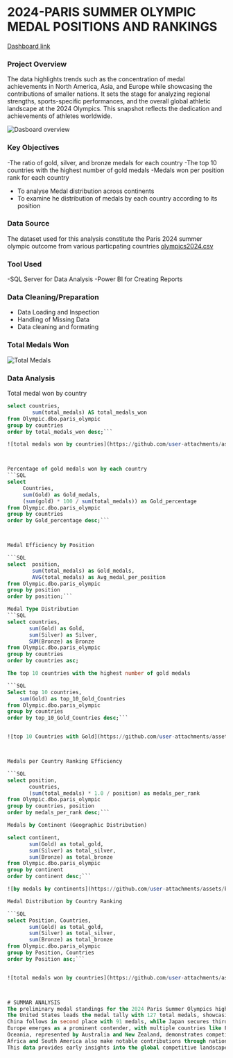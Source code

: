 # 2024-PARIS SUMMER OLYMPIC MEDAL POSITIONS AND RANKINGS
[Dashboard link](https://app.powerbi.com/reportEmbed?reportId=87ca575f-f184-4550-8b8c-d7afc6b6a1c8&autoAuth=true&ctid=e0793d39-0939-496d-b129-198edd916feb)
 
### Project Overview

The data highlights trends such as the concentration of medal achievements in North America, Asia, and Europe while showcasing the contributions of smaller nations. 
It sets the stage for analyzing regional strengths, sports-specific performances, and the overall global athletic landscape at the 2024 Olympics. 
This snapshot reflects the dedication and achievements of athletes worldwide.


![Dasboard overview](https://github.com/user-attachments/assets/7aee3d55-2725-422a-af28-e4f46d47770b)


### Key Objectives
-The ratio of gold, silver, and bronze medals for each country
-The top 10 countries with the highest number of gold medals
-Medals won per position rank for each country
- To analyse Medal distribution across continents
- To examine he distribution of medals by each country according to its position

### Data Source
The dataset used for this analysis constitute the Paris 2024 summer olympic outcome from various particpating countries [olympics2024.csv](https://www.kaggle.com/datasets/berkayalan/paris-2024-olympics-medals?select=olympics2024.csv)

### Tool Used
-SQL Server for Data Analysis
-Power BI for Creating Reports

### Data Cleaning/Preparation
- Data Loading and Inspection
- Handling of Missing Data
- Data cleaning and formating

### Total Medals Won
![Total Medals](https://github.com/user-attachments/assets/ab9cd72c-9606-4679-b4d3-f823ed84ffa0)


### Data Analysis
Total medal won by country
``` SQL
select countries,
		sum(total_medals) AS total_medals_won
from Olympic.dbo.paris_olympic
group by countries
order by total_medals_won desc;```

![total medals won by countries](https://github.com/user-attachments/assets/94fc4c2e-0949-42b9-a809-0eeb5136cb0c)



Percentage of gold medals won by each country
```SQL
select 
	 Countries,
	 sum(Gold) as Gold_medals,
	 (sum(gold) * 100 / sum(total_medals)) as Gold_percentage
from Olympic.dbo.paris_olympic
group by countries
order by Gold_percentage desc;```



Medal Efficiency by Position

```SQL
select  position,
		sum(total_medals) as Gold_medals,
		AVG(total_medals) as Avg_medal_per_position
from Olympic.dbo.paris_olympic
group by position
order by position;```

Medal Type Distribution
```SQL
select countries,
	   sum(Gold) as Gold,
	   sum(Silver) as Silver,
	   SUM(Bronze) as Bronze
from Olympic.dbo.paris_olympic
group by countries
order by countries asc;

The top 10 countries with the highest number of gold medals

```SQL
Select top 10 countries,
	sum(Gold) as top_10_Gold_Countries
from Olympic.dbo.paris_olympic
group by countries
order by top_10_Gold_Countries desc;```


![top 10 Countries with Gold](https://github.com/user-attachments/assets/41492d85-51af-4dc6-a0f7-da3305ec1e7f)



Medals per Country Ranking Efficiency

```SQL
select position,
       countries,
	   (sum(total_medals) * 1.0 / position) as medals_per_rank
from Olympic.dbo.paris_olympic
group by countries, position
order by medals_per_rank desc;```

Medals by Continent (Geographic Distribution)

select continent,
	   sum(Gold) as total_gold,
	   sum(Silver) as total_silver,
	   sum(Bronze) as total_bronze
from Olympic.dbo.paris_olympic
group by continent
order by continent desc;```

![by medals by continents](https://github.com/user-attachments/assets/bc5d4bc0-a19c-47e3-a475-9c1f6cee9808)

Medal Distribution by Country Ranking

```SQL
select Position, Countries,
	   sum(Gold) as total_gold,
	   sum(Silver) as total_silver,
	   sum(Bronze) as total_bronze
from Olympic.dbo.paris_olympic
group by Position, Countries
order by Position asc;```


![total medals won by countries](https://github.com/user-attachments/assets/4341a46f-81f9-4169-a4df-6e67844910b4)



# SUMMAR ANALYSIS
The preliminary medal standings for the 2024 Paris Summer Olympics highlight a diverse distribution of achievements across continents, with a total of 30 countries represented.
The United States leads the medal tally with 127 total medals, showcasing dominance across all categories of Gold, Silver, and Bronze.
China follows in second place with 91 medals, while Japan secures third with 45 medals, reflecting strong performances by Asian nations.
Europe emerges as a prominent contender, with multiple countries like France, the United Kingdom, and Italy earning significant medal counts.
Oceania, represented by Australia and New Zealand, demonstrates competitive strength, particularly in Gold medals.
Africa and South America also make notable contributions through nations like Kenya and Brazil.
This data provides early insights into the global competitive landscape of the Paris Olympics, emphasizing excellence and regional diversity in sports performance.












